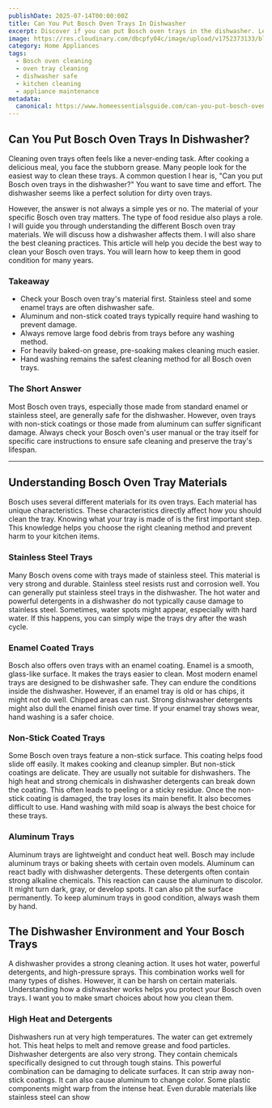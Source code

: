 ```yaml
---
publishDate: 2025-07-14T00:00:00Z
title: Can You Put Bosch Oven Trays In Dishwasher
excerpt: Discover if you can put Bosch oven trays in the dishwasher. Learn proper cleaning methods and care tips for lasting performance.
image: https://res.cloudinary.com/dbcpfy04c/image/upload/v1752373133/blog_image_1752373133_hvabr3.webp
category: Home Appliances
tags:
  - Bosch oven cleaning
  - oven tray cleaning
  - dishwasher safe
  - kitchen cleaning
  - appliance maintenance
metadata:
  canonical: https://www.homeessentialsguide.com/can-you-put-bosch-oven-trays-in-dishwasher
---
```


## Can You Put Bosch Oven Trays In Dishwasher?

Cleaning oven trays often feels like a never-ending task. After cooking a delicious meal, you face the stubborn grease. Many people look for the easiest way to clean these trays. A common question I hear is, "Can you put Bosch oven trays in the dishwasher?" You want to save time and effort. The dishwasher seems like a perfect solution for dirty oven trays.

However, the answer is not always a simple yes or no. The material of your specific Bosch oven tray matters. The type of food residue also plays a role. I will guide you through understanding the different Bosch oven tray materials. We will discuss how a dishwasher affects them. I will also share the best cleaning practices. This article will help you decide the best way to clean your Bosch oven trays. You will learn how to keep them in good condition for many years.

### Takeaway

*   Check your Bosch oven tray's material first. Stainless steel and some enamel trays are often dishwasher safe.
*   Aluminum and non-stick coated trays typically require hand washing to prevent damage.
*   Always remove large food debris from trays before any washing method.
*   For heavily baked-on grease, pre-soaking makes cleaning much easier.
*   Hand washing remains the safest cleaning method for all Bosch oven trays.

### The Short Answer

Most Bosch oven trays, especially those made from standard enamel or stainless steel, are generally safe for the dishwasher. However, oven trays with non-stick coatings or those made from aluminum can suffer significant damage. Always check your Bosch oven's user manual or the tray itself for specific care instructions to ensure safe cleaning and preserve the tray's lifespan.

---

## Understanding Bosch Oven Tray Materials

Bosch uses several different materials for its oven trays. Each material has unique characteristics. These characteristics directly affect how you should clean the tray. Knowing what your tray is made of is the first important step. This knowledge helps you choose the right cleaning method and prevent harm to your kitchen items.

### Stainless Steel Trays

Many Bosch ovens come with trays made of stainless steel. This material is very strong and durable. Stainless steel resists rust and corrosion well. You can generally put stainless steel trays in the dishwasher. The hot water and powerful detergents in a dishwasher do not typically cause damage to stainless steel. Sometimes, water spots might appear, especially with hard water. If this happens, you can simply wipe the trays dry after the wash cycle.

### Enamel Coated Trays

Bosch also offers oven trays with an enamel coating. Enamel is a smooth, glass-like surface. It makes the trays easier to clean. Most modern enamel trays are designed to be dishwasher safe. They can endure the conditions inside the dishwasher. However, if an enamel tray is old or has chips, it might not do well. Chipped areas can rust. Strong dishwasher detergents might also dull the enamel finish over time. If your enamel tray shows wear, hand washing is a safer choice.

### Non-Stick Coated Trays

Some Bosch oven trays feature a non-stick surface. This coating helps food slide off easily. It makes cooking and cleanup simpler. But non-stick coatings are delicate. They are usually not suitable for dishwashers. The high heat and strong chemicals in dishwasher detergents can break down the coating. This often leads to peeling or a sticky residue. Once the non-stick coating is damaged, the tray loses its main benefit. It also becomes difficult to use. Hand washing with mild soap is always the best choice for these trays.

### Aluminum Trays

Aluminum trays are lightweight and conduct heat well. Bosch may include aluminum trays or baking sheets with certain oven models. Aluminum can react badly with dishwasher detergents. These detergents often contain strong alkaline chemicals. This reaction can cause the aluminum to discolor. It might turn dark, gray, or develop spots. It can also pit the surface permanently. To keep aluminum trays in good condition, always wash them by hand.

## The Dishwasher Environment and Your Bosch Trays

A dishwasher provides a strong cleaning action. It uses hot water, powerful detergents, and high-pressure sprays. This combination works well for many types of dishes. However, it can be harsh on certain materials. Understanding how a dishwasher works helps you protect your Bosch oven trays. I want you to make smart choices about how you clean them.

### High Heat and Detergents

Dishwashers run at very high temperatures. The water can get extremely hot. This heat helps to melt and remove grease and food particles. Dishwasher detergents are also very strong. They contain chemicals specifically designed to cut through tough stains. This powerful combination can be damaging to delicate surfaces. It can strip away non-stick coatings. It can also cause aluminum to change color. Some plastic components might warp from the intense heat. Even durable materials like stainless steel can show